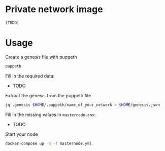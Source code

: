 # Private network image

`[TODO]`

# Usage

Create a genesis file with puppeth

```bash
puppeth
```

Fill in the required data:

- TODO

Extract the genesis from the puppeth file

```bash
jq .genesis $HOME/.puppeth/name_of_your_network > $HOME/genesis.json
```

Fill in the missing values in `masternode.env`:

- TODO

Start your node

```bash
docker-compose up -d -f masternode.yml
```

